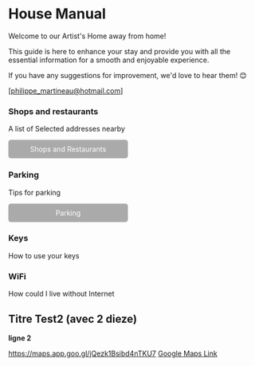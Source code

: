 # House Manual #
Welcome to our Artist's Home away from home!

This guide is here to enhance your stay and provide you with all the essential information for a smooth and enjoyable experience.

If you have any suggestions for improvement, we'd love to hear them! 😊

[philippe_martineau@hotmail.com]

### Shops and restaurants ###
A list of Selected addresses nearby

<a href="https://https://philalain.github.io/tac/addresses/" style="display:inline-block; padding:10px 20px; font-size:14px; color:#fff; background-color:#AAAAAA; text-align:center; text-decoration:none; border-radius:5px; width:200px">
    Shops and Restaurants
</a>

### Parking ###
Tips for parking

<a href="https://https://philalain.github.io/tac/parking/" style="display:inline-block; padding:10px 20px; font-size:14px; color:#fff; background-color:#AAAAAA; text-align:center; text-decoration:none; border-radius:5px; width:200px">
    Parking
</a>

### Keys ####
How to use your keys

### WiFi ####
How could I live without Internet 

## Titre Test2 (avec 2 dieze)
**ligne 2**

https://maps.app.goo.gl/jQezk1Bsibd4nTKU7
[Google Maps Link](https://maps.app.goo.gl/jQezk1Bsibd4nTKU7)


